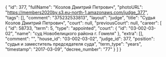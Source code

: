 {
    "id": 377,
    "fullName": "Козлов Дмитрий Петрович",
    "photoURL": "https://members2020by.s3.eu-north-1.amazonaws.com/judge_377",
    "tags": [],
    "comment": "375232533813",
    "layout": "judge",
    "title": "Судья Козлов Дмитрий Петрович",
    "court": null,
    "previousCourt": null,
    "career": [
        {
            "id": 58733,
            "term": 5,
            "type": "appointed",
            "court": {
                "id": "03-002-03-02",
                "name": "суд Новобелицкого района г. Гомеля"
            },
            "extra": [],
            "comment": "",
            "house_id": "03-002-03-02",
            "judge_id": 377,
            "position": "судья и заместитель председателя суда",
            "term_type": "years",
            "timestamp": "2017-03-09",
            "decree_number": "77"
        }
    ]
}